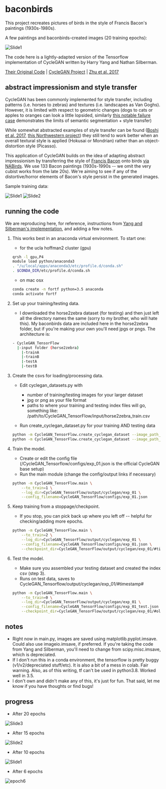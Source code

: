 # baconbirds

This project recreates pictures of birds in the style of Francis Bacon's paintings (1930s-1980s). 

A few paintings and baconbirds-created images (20 training epochs):

![Slide1](https://user-images.githubusercontent.com/56600718/120390635-ce089b00-c2e2-11eb-8ae9-fbd711163f2d.png)


The code here is a lightly-adapted version of the Tensorflow implementation of CycleGAN written by Harry Yang and Nathan Silberman. 

[Their Original Code](https://github.com/leehomyc/cyclegan-1) | [CycleGAN Project](https://junyanz.github.io/CycleGAN/) | [Zhu et al. 2017](https://arxiv.org/pdf/1703.10593.pdf)


## abstract impressionism and style transfer

CycleGAN has been commonly implemented for style transfer, including patterns (i.e. horses to zebras) and textures (i.e. landscapes as Van Goghs). However, it is limited with respect to geometric changes (dogs to cats or apples to oranges can look a little lopsided, similarly [this notable failure case](https://junyanz.github.io/CycleGAN/images/failure_putin.jpg) demonstrates the limits of semantic segmentation + style transfer)

While somewhat abstracted examples of style transfer can be found ([Boshi et al. 2017](https://arxiv.org/pdf/1701.04928.pdf), [this Northwestern project](https://sally9805.github.io/Neural-Artistic-Style-Transfer/)) they still tend to work better when an overall textural style is applied (Hokusai or Mondrian) rather than an object-distortion style (Picasso).

This application of CycleGAN builds on the idea of adapting abstract impressionism by transferring the style of [Francis Bacon](https://francis-bacon.com/paintings) onto birds [via NABirds](https://dl.allaboutbirds.org/nabirds). We use 133 Bacon paintings (1930s-1990s -- we omit the very cubist works from the late 20s). We're aiming to see if any of the distortive/horror elements of Bacon's style persist in the generated images. 

Sample training data:

![Slide1](https://user-images.githubusercontent.com/56600718/119879946-9e235700-bee0-11eb-9fa6-07cc58735ca9.png) ![Slide2](https://user-images.githubusercontent.com/56600718/119879997-a8ddec00-bee0-11eb-8723-84695d42153c.png)


## running the code

We are reproducing here, for reference, instructions from [Yang and Silberman's implementation](https://github.com/leehomyc/cyclegan-1/blob/master/README.md), and adding a few notes.

1. This works best in an anaconda virtual environment. To start one:
    * for the ucla hoffman2 cluster (gpu)
      
	```bash
	qrsh -l gpu,P4
	module load python/anaconda3
	. "/u/local/apps/anaconda3/etc/profile.d/conda.sh"
	. $CONDA_DIR/etc/profile.d/conda.sh
	```
      
    * on mac osx
      
	```bash
	conda create -n fortf python=3.5 anaconda
	conda activate fortf
	```

2. Set up your training/testing data. 
    * I downloaded the horse2zebra dataset (for testing) and then just left all the directory names the same (sorry to my brother, who will hate this). My baconbirds data are included here in the horse2zebra folder, but if you're making your own you'll need jpgs or pngs. The architecture is:
        
	 ```bash
	 - CycleGAN_TensorFlow      
	   |-input folder (horse2zebra)
	     |-trainA
	     |-trainB
	     |-testA
	     |-testB
	 ```

3. Create the csvs for loading/processing data. 
    * Edit cyclegan_datasets.py with
    
        * number of training/testing images for your larger dataset
        * jpg or png as your file format
        * paths to where your training and testing index files will go, something like: /path/to/CycleGAN_TensorFlow/input/horse2zebra_train.csv
    * Run create_cyclegan_dataset.py for your training AND testing data
    
	```bash
	python -m CycleGAN_TensorFlow.create_cyclegan_dataset --image_path_a=/path/to/trainA --image_path_b=/path/to/trainB --dataset_name="horse2zebra_train" --do_shuffle=0
	python -m CycleGAN_TensorFlow.create_cyclegan_dataset --image_path_a=/path/to/testA --image_path_b=/path/to/testB --dataset_name="horse2zebra_test" --do_shuffle=0

	```

4. Train the model.
    * Create or edit the config file (/CycleGAN_Tensorflow/configs/exp_01.json is the official CycleGAN base setup)
    * Run the main module (change the config/output links if necessary)
    
	```bash
	python -m CycleGAN_TensorFlow.main \
	    --to_train=1 \
	    --log_dir=CycleGAN_TensorFlow/output/cyclegan/exp_01 \
	    --config_filename=CycleGAN_TensorFlow/configs/exp_01.json
	```

5. Keep training from a stoppage/checkpoint.
    * If you stop, you can pick back up where you left off -- helpful for checking/adding more epochs. 
	```bash
	python -m CycleGAN_TensorFlow.main \
	    --to_train=2 \
	    --log_dir=CycleGAN_TensorFlow/output/cyclegan/exp_01 \
	    --config_filename=CycleGAN_TensorFlow/configs/exp_01.json \
	    --checkpoint_dir=CycleGAN_TensorFlow/output/cyclegan/exp_01/#timestamp#
	```

6. Test the model.
    * Make sure you assembled your testing dataset and created the index csv (step 3).
    * Runs on test data, saves to CycleGAN_Tensorflow/output/cyclegan/exp_01/#timestamp#
	```bash
	python -m CycleGAN_TensorFlow.main \
	    --to_train=0 \
	    --log_dir=CycleGAN_TensorFlow/output/cyclegan/exp_01 \
	    --config_filename=CycleGAN_TensorFlow/configs/exp_01_test.json \
	    --checkpoint_dir=CycleGAN_TensorFlow/output/cyclegan/exp_01/#old_timestamp# 
	```
	
## notes
   * Right now in main.py, images are saved using matplotlib.pyplot.imsave. Could also use imageio.imsave, if preferred. If you're taking the code from Yang and Silberman, you'll need to change from scipy.misc.imsave, which is depreciated.
   * If I don't run this in a conda environment, the tensorflow is pretty buggy (v1/v2/depreciated stuff/etc). It is also a bit of a mess in colab. Fair warning. Also, as of this writing, tf can't be used in python3.8. Worked well in 3.5.
   * I don't own and didn't make any of this, it's just for fun. That said, let me know if you have thoughts or find bugs!

## progress
  * After 20 epochs
  
  ![Slide3](https://user-images.githubusercontent.com/56600718/120390977-40797b00-c2e3-11eb-97a6-b1429cd3e621.png)

  * After 15 epochs
  
  ![Slide2](https://user-images.githubusercontent.com/56600718/120391026-4ff8c400-c2e3-11eb-83a2-0d75fc9118d5.png)
  
  * After 10 epochs
  
  ![Slide1](https://user-images.githubusercontent.com/56600718/120391051-5a1ac280-c2e3-11eb-8ccc-2d66ae8fe651.png)

  * After 6 epochs
   
  ![epoch6](https://user-images.githubusercontent.com/56600718/119878488-0709cf80-bedf-11eb-8310-339545fcf223.png)
 



